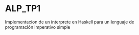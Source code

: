 # ALP_TP1
Implementacion de un interprete en Haskell para un lenguaje de programación imperativo simple
